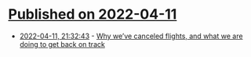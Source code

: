 # [Published on 2022-04-11](index.md)

* [2022-04-11, 21:32:43](https://news.ycombinator.com/item?id=30995382) - [Why we’ve canceled flights, and what we are doing to get back on track](https://news.alaskaair.com/alaska-airlines/operations/spring-operation-update/)
